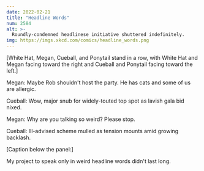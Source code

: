 ```yaml
---
date: 2022-02-21
title: "Headline Words"
num: 2584
alt: >-
  Roundly-condemned headlinese initiative shuttered indefinitely.
img: https://imgs.xkcd.com/comics/headline_words.png
---
```

[White Hat, Megan, Cueball, and Ponytail stand in a row, with White Hat and Megan facing toward the right and Cueball and Ponytail facing toward the left.]

Megan: Maybe Rob shouldn't host the party. He has cats and some of us are allergic.

Cueball: Wow, major snub for widely-touted top spot as lavish gala bid nixed.

Megan: Why are you talking so weird? Please stop.

Cueball: Ill-advised scheme mulled as tension mounts amid growing backlash.

[Caption below the panel:]

My project to speak only in weird headline words didn't last long.